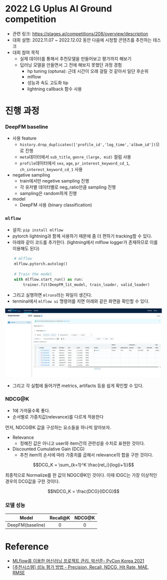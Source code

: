 # 2022 LG Uplus AI Ground competition

- 관련 링크: https://stages.ai/competitions/208/overview/description
- 대회 설명: 2022.11.07 ~ 2022.12.02 동안 다음에 시청할 콘텐츠를 추천하는 테스크
- 대회 참여 목적
  - 실제 데이터를 통해서 추천모델을 만들어보고 평가까지 해보기
  - 딥러닝 모델을 만들면서 그 전에 해보지 못했던 과정 경험
    - hp tuning (optuna): 근데 시간이 오래 걸릴 것 같아서 일단 후순위
    - mlflow
    - 성능과 속도 고도화 tip
    - lightning callback 함수 사용

# 진행 과정

### DeepFM baseline

- 사용 feature
  - `history.drop_duplicates(['profile_id','log_time','album_id'])`으로 진행
  - `meta`데이터에서 `sub_title`, `genre_(large, mid)` 컬럼 사용
  - `profile`데이터에서 `sex`, `age`, `pr_interest_keyword_cd_1`, `ch_interest_keyword_cd_1` 사용
- negative sampling
  - train에서만 negetive sampling 진행
  - 각 유저별 데이터별로 neg_ratio만큼 sampling 진행
  - sampling은 random하게 진행
- model
  - DeepFM 사용 (binary classification)

### `mlflow`

- 설치: `pip install mlflow`
- pytorch lightning과 함께 사용하기 때문에 좀 더 편하기 tracking할 수 있다.
- 아래와 같이 코드를 추가한다. (lightning에서 mlflow logger가 존재하므로 이를 이용해도 된다)

```python
    # mlflow
    mlflow.pytorch.autolog()

    # Train the model
    with mlflow.start_run() as run:
        trainer.fit(DeepFM_lit_model, train_loader, valid_loader)
```

- 그리고 실행하면 `mlruns`라는 파일이 생긴다.
- terminal에서 `mlflow ui` 명령어를 치면 아래와 같은 화면을 확인할 수 있다.

![mlflow_ui](./images/mlflow_ui.png)

- 그리고 각 실험에 들어가면 metrics, artifacts 등을 쉽게 확인할 수 있다.

### NDCG@K

- 1에 가까울수록 좋다.
- 순서별로 가중치값(relevance)를 다르게 적용한다

먼저, NDCG@K 값을 구성하는 요소들을 하나씩 알아보자.

- Relevance
  - 정해진 값은 아니고 user와 item간의 관련성을 수치로 표현한 것이다.
- Discounted Cumulative Gain (DCG)
  - 추천 item의 순서에 따라 가중치를 곱해서 relevance의 합을 구한 것이다.

$$DCG_K = \sum_{k=1}^K \frac{rel_i}{log(i+1)}$$

최종적으로 Normalize를 한 값이 NDGC@K인 것이다. 이때 IDGC는 가장 이상적인 경우의 DCG값을 구한 것이다.

$$NDCG_K = \frac{DCG}{IDCG}$$

### 모델 성능

|      Model       | Recall@K | NDCG@K |
| :--------------: | :------: | :----: |
| DeepFM(baseline) |    0     |   0    |

# Reference

- [MLflow를 이용한 머신러닝 프로젝트 관리. 박선준- PyCon Korea 2021](https://www.youtube.com/watch?v=H-4ZIfOJDaw)
- [[추천시스템] 성능 평가 방법 - Precision, Recall, NDCG, Hit Rate, MAE, RMSE](https://sungkee-book.tistory.com/11)
